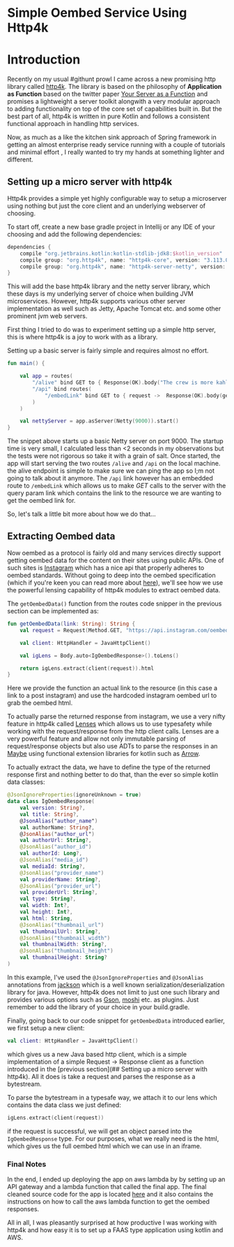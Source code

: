 # Simple Oembed Service Using Http4k


# Introduction

Recently on my usual #githunt prowl I came across a new promising http library called [http4k](https://github.com/http4k/http4k/). The library is based on the philosophy of **Application as Function** based on the twitter paper [Your Server as a Function](https://monkey.org/~marius/funsrv.pdf) and promises a lightweight a server toolkit alongwith a very modular approach to adding functionality on top of the core set of capabilities built in. But the best part of all, http4k is written in pure Kotlin and follows a consistent functional approach in handling http services.

Now, as much as a like the kitchen sink approach of Spring framework in getting an almost enterprise ready service running with a couple of tutorials and minimal effort , I really wanted to try my hands at something lighter and different. 

## Setting up a micro server with http4k

Http4k provides a simple yet highly configurable way to setup a microserver using nothing but just the core client and an underlying webserver of choosing. 

To start off, create a new base gradle project in Intellij or any IDE of your choosing and add the following dependencies:

```groovy
dependencies {
    compile "org.jetbrains.kotlin:kotlin-stdlib-jdk8:$kotlin_version"
    compile group: "org.http4k", name: "http4k-core", version: "3.113.0"
    compile group: "org.http4k", name: "http4k-server-netty", version: "3.113.0"
}
```

This will add the base http4k library and the netty server library, which these days is my underlying server of choice when building JVM microservices. However, http4k supports various other server implementation as well such as Jetty, Apache Tomcat etc. and some other prominent jvm web servers.

First thing I tried to do was to experiment setting up a simple http server, this is where http4k is a joy to work with as a library.

Setting up a basic server is fairly simple and requires almost no effort.

```kotlin
fun main() {

    val app = routes(
        "/alive" bind GET to { Response(OK).body("The crew is more kahless now than vogon. biological and tightly dead.") },
        "/api" bind routes(
            "/embedLink" bind GET to { request ->  Response(OK).body(getOembedData(request.query("link")!!))}
        )
    )

    val nettyServer = app.asServer(Netty(9000)).start()
}
```
The snippet above starts up a basic Netty server on port 9000. The startup time is very small, I calculated less than <2 seconds in my observations but the tests were not rigorous so take it with a grain of salt. Once started, the app will start serving the two routes `/alive` and `/api` on the local machine. the alive endpoint is simple to make sure we can ping the app so I;m not going to talk about it anymore. The `/api` link however has an embedded route to `/embedLink` which allows us to make *GET* calls to the server with the query param link which contains the link to the resource we are wanting to get the oembed link for.

So, let's talk a little bit more about how we do that...

## Extracting Oembed data

Now oembed as a protocol is fairly old and many services directly support getting oembed data for the content on their sites using public APIs. One of such sites is [Instagram](https://www.instagram.com/) which has a nice api that properly adheres to oembed standards. Without going to deep into the oembed specification (which if you're keen you can read more about [here](https://oembed.com/#section2)), we'll see how we use the powerful lensing capability of http4k modules to extract oembed data.

The `getOembedData()` function from the routes code snipper in the previous section can be implemented as:

```kotlin
fun getOembedData(link: String): String {
    val request = Request(Method.GET, "https://api.instagram.com/oembed/?url=$link")

    val client: HttpHandler = JavaHttpClient()

    val igLens = Body.auto<IgOembedResponse>().toLens()

    return igLens.extract(client(request)).html
}
```

Here we provide the function an actual link to the resource (in this case a link to a post instagram) and use the hardcoded instagram oembed url to grab the oembed html.  

To actually parse the returned response from instagram, we use a very nifty feature in http4k called [Lenses](https://www.http4k.org/cookbook/typesafe_http_requests_with_lenses/) which allows us to use typesafety while working with the request/response from the http client calls. Lenses are a very powerful feature and allow not only immutable parsing of request/response objects but also use ADTs to parse the responses in an [Maybe](https://en.wikipedia.org/wiki/Monad_(functional_programming)#An_example:_Maybe) using functional extension libraries for kotlin such as [Arrow](https://arrow-kt.io/).

To actually extract the data, we have to define the type of the returned response first and nothing better to do that, than the ever so simple kotlin data classes:

```kotlin
@JsonIgnoreProperties(ignoreUnknown = true)
data class IgOembedResponse(
    val version: String?,
    val title: String?,
    @JsonAlias("author_name")
    val authorName: String?,
    @JsonAlias("author_url")
    val authorUrl: String?,
    @JsonAlias("author_id")
    val authorId: Long?,
    @JsonAlias("media_id")
    val mediaId: String?,
    @JsonAlias("provider_name")
    val providerName: String?,
    @JsonAlias("provider_url")
    val providerUrl: String?,
    val type: String?,
    val width: Int?,
    val height: Int?,
    val html: String,
    @JsonAlias("thumbnail_url")
    val thumbnailUrl: String?,
    @JsonAlias("thumbnail_width")
    val thumbnailWidth: String?,
    @JsonAlias("thumbnail_height")
    val thumbnailHeight: String?
)
```

In this example, I've used the `@JsonIgnoreProperties` and `@JsonAlias` annotations from [jackson](https://github.com/FasterXML/jackson) which is a well known serialization/deserialization library for java. However, http4k does not limit to just one such library and provides various options such as [Gson](https://github.com/google/gson), [moshi](https://github.com/square/moshi) etc. as plugins. Just remember to add the library of your choice in your build.gradle.

Finally, going back to our code snippet for `getOembedData` introduced earlier, we first setup a new client:

```kotlin
val client: HttpHandler = JavaHttpClient()
```

which gives us a new Java based http client, which is a simple implementation of a simple Request -> Response client as a function introduced in the [previous section](## Setting up a micro server with http4k). All it does is take a request and parses the response as a bytestream. 

To parse the bytestream in a typesafe way, we attach it to our lens which contains the data class we just defined:

```kotlin
igLens.extract(client(request))
```

if the request is successful, we will get an object parsed into the `IgOembedResponse` type. For our purposes, what we really need is the html, which gives us the full oembed html which we can use in an iframe.


### Final Notes
In the end, I ended up deploying the app on aws lambda by by setting up an API gateway and a lambda function that called the final app. The final cleaned source code for the app is located [here](https://github.com/shavz/koember) and it also contains the instructions on how to call the aws lambda function to get the oembed responses.

All in all, I was pleasantly surprised at how productive I was working with http4k and how easy it is to set up a FAAS type application using kotlin and AWS.

